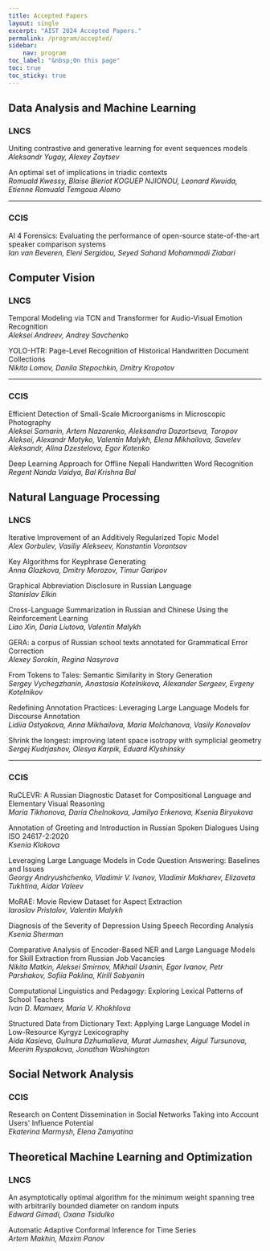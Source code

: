 ```yaml
---
title: Accepted Papers
layout: single
excerpt: "AIST 2024 Accepted Papers."
permalink: /program/accepted/
sidebar: 
    nav: program
toc_label: "&nbsp;On this page"
toc: true
toc_sticky: true
---
```


## Data Analysis and Machine Learning

### LNCS

Uniting contrastive and generative learning for event sequences models<br/>
<i>Aleksandr Yugay, Alexey Zaytsev</i>

An optimal set of implications in triadic contexts<br/>
<i>Romuald Kwessy, Blaise Bleriot KOGUEP NJIONOU, Leonard Kwuida, Etienne Romuald Temgoua Alomo</i>

---------------------------------------------

### CCIS

AI 4 Forensics: Evaluating the performance of open-source state-of-the-art speaker comparison systems<br/>
<i>Ian van Beveren, Eleni Sergidou, Seyed Sahand Mohammadi Ziabari</i>

## Computer Vision

### LNCS

Temporal Modeling via TCN and Transformer for Audio-Visual Emotion Recognition<br/>
<i>Aleksei Andreev, Andrey Savchenko</i>

YOLO-HTR: Page-Level Recognition of Historical Handwritten Document Collections<br/>
<i>Nikita Lomov, Danila Stepochkin, Dmitry Kropotov</i>

---------------------------------------------

### CCIS

Efficient Detection of Small-Scale Microorganisms in Microscopic Photography<br/>
<i>Aleksei Samarin, Artem Nazarenko, Aleksandra Dozortseva, Toropov Aleksei, Alexandr Motyko, Valentin Malykh, Elena Mikhailova, Savelev Aleksandr, Alina Dzestelova, Egor Kotenko</i>

Deep Learning Approach for Offline Nepali Handwritten Word Recognition<br/>
<i>Regent Nanda Vaidya, Bal Krishna Bal</i>

## Natural Language Processing

### LNCS

Iterative Improvement of an Additively Regularized Topic Model<br/>
<i>Alex Gorbulev, Vasiliy Alekseev, Konstantin Vorontsov</i>

Key Algorithms for Keyphrase Generating<br/>
<i>Anna Glazkova, Dmitry Morozov, Timur Garipov</i>

Graphical Abbreviation Disclosure in Russian Language<br/>
<i>Stanislav Elkin</i>

Cross-Language Summarization in Russian and Chinese Using the Reinforcement Learning<br/>
<i>Liao Xin, Daria Liutova, Valentin Malykh</i>

GERA: a corpus of Russian school texts annotated for Grammatical Error Correction<br/>
<i>Alexey Sorokin, Regina Nasyrova</i>

From Tokens to Tales: Semantic Similarity in Story Generation<br/>
<i>Sergey Vychegzhanin, Anastasia Kotelnikova, Alexander Sergeev, Evgeny Kotelnikov</i>

Redefining Annotation Practices: Leveraging Large Language Models for Discourse Annotation<br/>
<i>Lidiia Ostyakova, Anna Mikhailova, Maria Molchanova, Vasily Konovalov</i>

Shrink the longest: improving latent space isotropy with symplicial geometry<br/>
<i>Sergej Kudrjashov, Olesya Karpik, Eduard Klyshinsky</i>

---------------------------------------------

### CCIS

RuCLEVR: A Russian Diagnostic Dataset for Compositional Language and Elementary Visual Reasoning<br/>
<i>Maria Tikhonova, Daria Chelnokova, Jamilya Erkenova, Ksenia Biryukova</i>

Annotation of Greeting and Introduction in Russian Spoken Dialogues Using ISO 24617-2:2020<br/>
<i>Ksenia Klokova</i>

Leveraging Large Language Models in Code Question Answering: Baselines and Issues<br/>
<i>Georgy Andryushchenko, Vladimir V. Ivanov, Vladimir Makharev, Elizaveta Tukhtina, Aidar Valeev</i>

MoRAE: Movie Review Dataset for Aspect Extraction<br/>
<i>Iaroslav Pristalov, Valentin Malykh</i>

Diagnosis of the Severity of Depression Using Speech Recording Analysis<br/>
<i>Ksenia Sherman</i>

Comparative Analysis of Encoder-Based NER and Large Language Models for Skill Extraction from Russian Job Vacancies<br/>
<i>Nikita Matkin, Aleksei Smirnov, Mikhail Usanin, Egor Ivanov, Petr Parshakov, Sofiia Paklina, Kirill Sobyanin</i>

Computational Linguistics and Pedagogy: Exploring Lexical Patterns of School Teachers<br/>
<i>Ivan D. Mamaev, Maria V. Khokhlova</i>

Structured Data from Dictionary Text: Applying Large Language Model in Low-Resource Kyrgyz Lexicography<br/>
<i>Aida Kasieva, Gulnura Dzhumalieva, Murat Jumashev, Aigul Tursunova, Meerim Ryspakova, Jonathan Washington</i>


## Social Network Analysis

### CCIS

Research on Content Dissemination in Social Networks Taking into Account Users' Influence Potential<br/>
<i>Ekaterina Marmysh, Elena Zamyatina</i>


## Theoretical Machine Learning and Optimization

### LNCS

An asymptotically optimal algorithm for the minimum weight spanning tree with arbitrarily bounded diameter on random inputs<br/>
<i>Edward Gimadi, Oxana Tsidulko</i>

Automatic Adaptive Conformal Inference for Time Series<br/>
<i>Artem Makhin, Maxim Panov </i>

